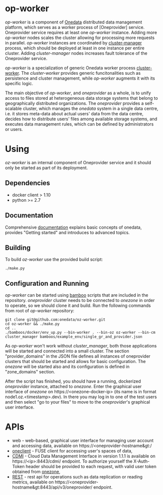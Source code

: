 # op-worker

*op-worker* is a component of [Onedata](http://onedata.org) distributed data management platform, which serves as a worker process of [Oneprovider] service. Oneprovider service requires at least one *op-worker* instance.  Adding more *op-worker* nodes scales the cluster allowing for processing more requests in parallel. *op-worker* instances are coordinated by [cluster-manager](https://github.com/onedata/cluster-manager) process, which should be deployed at least in one instance per entire cluster. Adding *cluster-manager* nodes increases fault tolerance of the Oneprovider service.

*op-worker* is a specialization of generic Onedata worker process [cluster-worker](https://github.com/onedata/cluster-worker). The *cluster-worker* provides generic funcitonalities such as persistence and cluster management, while *op-worker* augments it with its specific logic.

The main objective of *op-worker*, and *oneprovider* as a whole, is to unify access to files stored at heterogeneous data storage systems that belong to geographically distributed organizations. The *oneprovider* provides a self-scalable cluster, which manages the *onedata* system in a single data centre, i.e. it stores meta-data about actual users' data from the data centre, decides how to distribute users' files among available storage systems, and executes data management rules, which can be defined by administrators or users.


# Using

*oz-worker* is an internal component of Oneprovider service and it should only be started as part of its deployment.

## Dependencies

* docker client > 1.10
* python >= 2.7

## Documentation

Comprehensive [documentation](https://beta.onedata.org/docs/index.html) explains basic concepts of onedata, provides "Getting started" and introduces to advanced topics.

## Building
To build *oz-worker* use the provided build script:
```
./make.py
```

## Configuration and Running
*op-worker* can be started using [bamboo](https://github.com/onedata/bamboo) scripts that are included in the repository. *oneprovider* cluster needs to be connected to *onezone* in order to operate, so we should clone it and build. Run the following commands from root of *op-worker* repository:

```
git clone git@github.com:onedata/oz-worker.git
cd oz-worker && ./make.py
cd ..
./bamboos/docker/env_up.py --bin-worker . --bin-oz oz-worker --bin-cm cluster_manager bamboos/example_env/single_gr_and_provider.json
```

As *op-worker* won't work without *cluster_manager*, both those applications will be started and connected into a small cluster. The section "provider_domains" in the JSON file defines all instances of oneprovider clusters that should be started and allows for basic configuration. The *onezone* will be started also and its configuration is defined in "zone_domains" section.

After the script has finished, you should have a running, dockerized *oneprovider* instance, attached to *onezone*. Enter the graphical user interface of *onezone* on https://&lt;onezone-docker-ip&gt; (its name is in format node1.oz.&lt;timestamp&gt;.dev). In there you may log in to one of the test users and then select "go to your files" to move to the *oneprovider*'s graphical user interface. 


# APIs

- web - web-based, graphical user interface for managing user account and accessing data, available on https://&lt;oneprovider-hostname&gt:/
- [oneclient](https://github.com/onedata/oneclient) - FUSE client for accessing user's spaces of data,
- [CDMI](http://www.snia.org/cdmi) - Cloud Data Management Interface in version 1.1.1 is available on https://&lt;ip&gt;:8443/cdmi/ endpoint. To authorize yourself the X-Auth-Token header should be provided to each request, with valid user token obtained from [onezone](https://github.com/onedata/onezone),
- [REST](https://beta.onedata.org/docs/doc/advanced/rest.html) - rest api for operations such as data replication or reading metrics, available on  https://&lt;oneprovider-hostname&gt:8443/api/v3/oneprovider/ endpoint.

